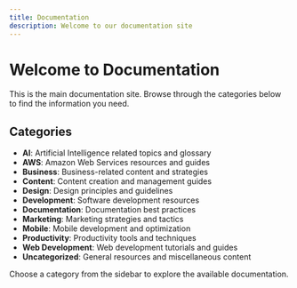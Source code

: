 ```yaml
---
title: Documentation
description: Welcome to our documentation site
---
```


# Welcome to Documentation

This is the main documentation site. Browse through the categories below to find the information you need.

## Categories

- **AI**: Artificial Intelligence related topics and glossary
- **AWS**: Amazon Web Services resources and guides
- **Business**: Business-related content and strategies
- **Content**: Content creation and management guides
- **Design**: Design principles and guidelines
- **Development**: Software development resources
- **Documentation**: Documentation best practices
- **Marketing**: Marketing strategies and tactics
- **Mobile**: Mobile development and optimization
- **Productivity**: Productivity tools and techniques
- **Web Development**: Web development tutorials and guides
- **Uncategorized**: General resources and miscellaneous content

Choose a category from the sidebar to explore the available documentation.